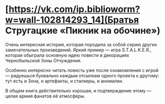 # [https://vk.com/ip.biblioworm?w=wall-102814293_14](Братья Стругацкие «Пикник на обочине»)

Очень интересная история, которая породила за собой серию других замечательных произведений.
Яркий пример — игра S.T.A.L.K.E.R., которая обыграла основную идею повести в декорациях Чернобыльской Зоны Отчуждения.

Особенно интересно читать повесть уже после ознакомления с игрой — радуешься буквально каждым отсылкам одного проекта к другому: тут есть и Зона, и артефакты, и сталкеры, и аномалии.

В общем книга действительно хорошая, и подтверждение этому — целая армия фанатов её атмосферы.